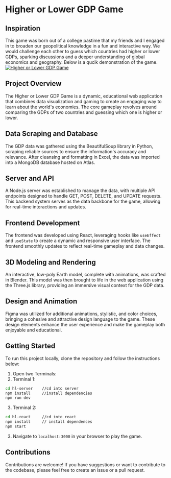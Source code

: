 # Higher or Lower GDP Game

## Inspiration
This game was born out of a college pastime that my friends and I engaged in to broaden our geopolitical knowledge in a fun and interactive way. We would challenge each other to guess which countries had higher or lower GDPs, sparking discussions and a deeper understanding of global economics and geography. Below is a qucik demonstration of the game.
[![Higher or Lower GDP Game](<img width="1440" alt="image" src="https://github.com/huzaheer/HigherLowerGDP/assets/114118820/822f4e65-2a1f-4c28-ac7e-b9374e156f5d">
)](http://www.youtube.com/watch?v=dQw4w9WgXcQ "Play Higher or Lower GDP Game")


## Project Overview
The Higher or Lower GDP Game is a dynamic, educational web application that combines data visualization and gaming to create an engaging way to learn about the world's economies. The core gameplay revolves around comparing the GDPs of two countries and guessing which one is higher or lower.

## Data Scraping and Database
The GDP data was gathered using the BeautifulSoup library in Python, scraping reliable sources to ensure the information's accuracy and relevance. After cleansing and formatting in Excel, the data was imported into a MongoDB database hosted on Atlas.

## Server and API
A Node.js server was established to manage the data, with multiple API endpoints designed to handle GET, POST, DELETE, and UPDATE requests. This backend system serves as the data backbone for the game, allowing for real-time interactions and updates.

## Frontend Development
The frontend was developed using React, leveraging hooks like `useEffect` and `useState` to create a dynamic and responsive user interface. The frontend smoothly updates to reflect real-time gameplay and data changes.

## 3D Modeling and Rendering
An interactive, low-poly Earth model, complete with animations, was crafted in Blender. This model was then brought to life in the web application using the Three.js library, providing an immersive visual context for the GDP data.

## Design and Animation
Figma was utilized for additional animations, stylistic, and color choices, bringing a cohesive and attractive design language to the game. These design elements enhance the user experience and make the gameplay both enjoyable and educational.

## Getting Started
To run this project locally, clone the repository and follow the instructions below:

1. Open two Terminals:
2. Terminal 1:
  ```bash
  cd hl-server    //cd into server
  npm install     //install dependencies
  npm run dev
  ```

3. Terminal 2:
  ```bash
  cd hl-react     //cd into react
  npm install     // install dependences
  npm start
  ```

3. Navigate to `localhost:3000` in your browser to play the game.

## Contributions
Contributions are welcome! If you have suggestions or want to contribute to the codebase, please feel free to create an issue or a pull request.
